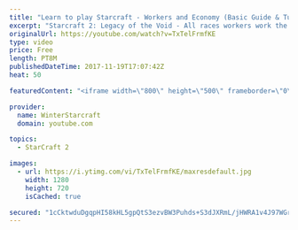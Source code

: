 ```yaml
---
title: "Learn to play Starcraft - Workers and Economy (Basic Guide & Tutorial)"
excerpt: "Starcraft 2: Legacy of the Void - All races workers work the same (mule notwithstanding!)  Wiki on mining: http://wiki.teamliquid.net/starcraft2/Mining_Minerals"
originalUrl: https://youtube.com/watch?v=TxTelFrmfKE
type: video
price: Free
length: PT8M
publishedDateTime: 2017-11-19T17:07:42Z
heat: 50

featuredContent: "<iframe width=\"800\" height=\"500\" frameborder=\"0\" src=\"https://www.youtube.com/embed/TxTelFrmfKE\" allow=\"accelerometer; autoplay; encrypted-media; gyroscope; picture-in-picture\" allowfullscreen></iframe>"

provider:
  name: WinterStarcraft
  domain: youtube.com

topics:
  - StarCraft 2

images:
  - url: https://i.ytimg.com/vi/TxTelFrmfKE/maxresdefault.jpg
    width: 1280
    height: 720
    isCached: true

secured: "1cCktwduDgqpHI58kHL5gpQtS3ezvBW3Puhds+S3dJXRmL/jHWRA1v4J97WGr5cdWyMZOGlL4S8w4MySwgvsDpt1kjwYl4JbkwYnV00hvRyM0V9WrjcWJekInuZiR8YPj6Lf9vm7jDU2W68ahejFKj5mhJtZ2l5JKkWVZ4e4qdUeB1By3uBC2FaTMn/SILgPU4GUkw3piJj/neOmSJNt9C9B0xC4I0PW9yuLlG2GzXysMqaUbQwRe/7DHtZrDdj/qTnKPM84MYk10KYy0dRTAgZyKEcf1FiCNFeS2Ky1HV7VmxLfbBxmUfUGepdmo/p6NyNBmxDcOKuIL/h5SgEl9ZsFAS+QlipO0smznTwnGia7QmAQRsEF4DdWaeI9uxoSy22YflHcHgGVeY0K2AWlenejYF5lj0SGxTx5R4Qdk9Y=;kGKDgj/HIqJ5QHp3plLEJA=="
---
```


